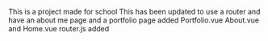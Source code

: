 This is a project made for school
This has been updated to use a router and have an about me page and a portfolio page
added Portfolio.vue About.vue and Home.vue
router.js added